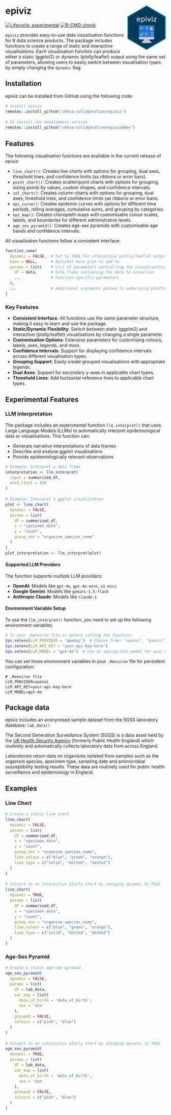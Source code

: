 # epiviz <img src="man/figures/logo.png" align="right" height="139" alt="" />

<!-- badges: start -->
[![Lifecycle: experimental](https://img.shields.io/badge/lifecycle-experimental-orange.svg)](https://lifecycle.r-lib.org/articles/stages.html#experimental)
[![R-CMD-check](https://github.com/ukhsa-collaboration/epiviz/actions/workflows/R-CMD-check.yaml/badge.svg?branch=main)](https://github.com/ukhsa-collaboration/epiviz/actions/workflows/R-CMD-check.yaml)
<!-- badges: end -->

`epiviz` provides easy-to-use data visualisation functions for R data science products. The package includes functions to create a range of static and interactive visualisations. Each visualisation function can produce either a static (ggplot2) or dynamic (plotly/leaflet) output using the same set of parameters, allowing users to easily switch between visualisation types by simply changing the `dynamic` flag.

## Installation

epiviz can be installed from GitHub using the following code:
```r
# Install epiviz
remotes::install_github('ukhsa-collaboration/epiviz')

# To install the development version
remotes::install_github("ukhsa-collaboration/epiviz@dev")
``` 

## Features

The following visualisation functions are available in the current release of epiviz:

- `line_chart()`: Creates line charts with options for grouping, dual axes, threshold lines, and confidence limits (as ribbons or error bars).
- `point_chart()`: Creates scatter/point charts with options for grouping, sizing points by values, custom shapes, and confidence intervals.
- `col_chart()`: Creates column charts with options for grouping, dual axes, threshold lines, and confidence limits (as ribbons or error bars).
- `epi_curve()`: Creates epidemic curves with options for different time periods, rolling averages, cumulative sums, and grouping by categories.
- `epi_map()`: Creates choropleth maps with customisable colour scales, labels, and boundaries for different administrative levels.
- `age_sex_pyramid()`: Creates age-sex pyramids with customisable age bands and confidence intervals.

All visualisation functions follow a consistent interface:

```r
function_name(
  dynamic = FALSE,  # Set to TRUE for interactive plotly/leaflet output
  base = NULL,      # Optional base plot to add to
  params = list(    # List of parameters controlling the visualisation
    df = data,      # Data frame containing the data to visualise
    ...             # Function-specific parameters
  ),
  ...               # Additional arguments passed to underlying plotting functions
)
```

### Key Features

- **Consistent Interface**: All functions use the same parameter structure, making it easy to learn and use the package.
- **Static/Dynamic Flexibility**: Switch between static (ggplot2) and interactive (plotly/leaflet) visualisations by changing a single parameter.
- **Customisation Options**: Extensive parameters for customising colours, labels, axes, legends, and more.
- **Confidence Intervals**: Support for displaying confidence intervals across different visualisation types.
- **Grouping Support**: Easily create grouped visualisations with appropriate legends.
- **Dual Axes**: Support for secondary y-axes in applicable chart types.
- **Threshold Lines**: Add horizontal reference lines to applicable chart types.

## Experimental Features

### LLM Interpretation

The package includes an experimental function `llm_interpret()` that uses Large Language Models (LLMs) to automatically interpret epidemiological data or visualisations. This function can:

- Generate narrative interpretations of data frames
- Describe and analyse ggplot visualisations
- Provide epidemiologically relevant observations

```r
# Example: Interpret a data frame
interpretation <- llm_interpret(
  input = summarised_df,
  word_limit = 150
)

# Example: Interpret a ggplot visualisation
plot <- line_chart(
  dynamic = FALSE,
  params = list(
    df = summarised_df,
    x = "specimen_date",
    y = "count",
    group_var = "organism_species_name"
  )
)
plot_interpretation <- llm_interpret(plot)
```

#### Supported LLM Providers

The function supports multiple LLM providers:

- **OpenAI**: Models like `gpt-4o`, `gpt-4o-mini`, `o1-mini`
- **Google Gemini**: Models like `gemini-1.5-flash`
- **Anthropic Claude**: Models like `claude-1`

#### Environment Variable Setup

To use the `llm_interpret()` function, you need to set up the following environment variables:

```r
# In your .Renviron file or before calling the function:
Sys.setenv(LLM_PROVIDER = "openai")  # Choose from: "openai", "gemini", "claude"
Sys.setenv(LLM_API_KEY = "your-api-key-here")
Sys.setenv(LLM_MODEL = "gpt-4o")  # Use an appropriate model for your chosen provider
```

You can set these environment variables in your `.Renviron` file for persistent configuration:

```
# .Renviron file
LLM_PROVIDER=openai
LLM_API_KEY=your-api-key-here
LLM_MODEL=gpt-4o
```

## Package data

epiviz includes an anonymised sample dataset from the SGSS laboratory database: `lab_data()`

The Second Generation Surveillance System (SGSS) is a data asset held by the [UK Health Security Agency](https://www.gov.uk/government/publications/securing-our-health-the-uk-health-security-agency/securing-our-health-the-uk-health-security-agency) (formerly Public Health England) which routinely and automatically collects laboratory data from across England.

Laboratories return data on organisms isolated from samples such as the organism species, specimen type, sampling date and antimicrobial susceptibility testing results. These data are routinely used for public health surveillance and epidemiology in England.

## Examples

### Line Chart
```r
# Create a static line chart
line_chart(
  dynamic = FALSE,
  params = list(
    df = summarised_df,
    x = "specimen_date",
    y = "count",
    group_var = "organism_species_name",
    line_colour = c("blue", "green", "orange"),
    line_type = c("solid", "dotted", "dashed")
  )
)

# Convert to an interactive plotly chart by changing dynamic to TRUE
line_chart(
  dynamic = TRUE,
  params = list(
    df = summarised_df,
    x = "specimen_date",
    y = "count",
    group_var = "organism_species_name",
    line_colour = c("blue", "green", "orange"),
    line_type = c("solid", "dotted", "dashed")
  )
)
```

### Age-Sex Pyramid
```r
# Create a static age-sex pyramid
age_sex_pyramid(
  dynamic = FALSE,
  params = list(
    df = lab_data,
    var_map = list(
      date_of_birth = 'date_of_birth',
      sex = 'sex'
    ),
    grouped = FALSE,
    colours = c("pink", "blue")
  )
)

# Convert to an interactive plotly chart by changing dynamic to TRUE
age_sex_pyramid(
  dynamic = TRUE,
  params = list(
    df = lab_data,
    var_map = list(
      date_of_birth = 'date_of_birth',
      sex = 'sex'
    ),
    grouped = FALSE,
    colours = c("pink", "blue")
  )
)
``` 